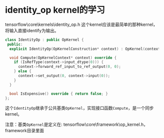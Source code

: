 # identity_op kernel的学习

tensorflow\core\kernels\identity_op.h
这个kernel应该是最简单的那种kernel，将输入直接identify为输出。

```CPP
class IdentityOp : public OpKernel {
 public:
  explicit IdentityOp(OpKernelConstruction* context) : OpKernel(context) {}

  void Compute(OpKernelContext* context) override {
    if (IsRefType(context->input_dtype(0))) {
      context->forward_ref_input_to_ref_output(0, 0);
    } else {
      context->set_output(0, context->input(0));
    }
  }

  bool IsExpensive() override { return false; }
};
```

这个`IdentityOp`继承于公共基类`OpKernel`，实现接口函数`Compute`，是一个同步kernel。

注意：基类`OpKernel`是定义在: tensorflow\core\framework\op_kernel.h，framework目录里面
